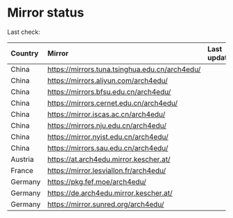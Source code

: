 <script src="./time.js"></script>
# Mirror status
Last check: <script type="text/javascript">localize(1725679382.3296387);</script>

|Country|Mirror|Last update|
|:------|:-----|:----------|
|China|https://mirrors.tuna.tsinghua.edu.cn/arch4edu/|<script type="text/javascript">localize(1725648161);</script>|
|China|https://mirrors.aliyun.com/arch4edu/|<script type="text/javascript">localize(1725648161);</script>|
|China|https://mirrors.bfsu.edu.cn/arch4edu/|<script type="text/javascript">localize(1725648161);</script>|
|China|https://mirrors.cernet.edu.cn/arch4edu/|<script type="text/javascript">localize(1725648161);</script>|
|China|https://mirror.iscas.ac.cn/arch4edu/|<script type="text/javascript">localize(1725648161);</script>|
|China|https://mirrors.nju.edu.cn/arch4edu/|<script type="text/javascript">localize(1725605006);</script>|
|China|https://mirror.nyist.edu.cn/arch4edu/|<script type="text/javascript">localize(1725648161);</script>|
|China|https://mirrors.sau.edu.cn/arch4edu/|<script type="text/javascript">localize(1725648161);</script>|
|Austria|https://at.arch4edu.mirror.kescher.at/|<script type="text/javascript">localize(1725648161);</script>|
|France|https://mirror.lesviallon.fr/arch4edu/|<script type="text/javascript">localize(1725648161);</script>|
|Germany|https://pkg.fef.moe/arch4edu/|<script type="text/javascript">localize(1725648161);</script>|
|Germany|https://de.arch4edu.mirror.kescher.at/|<script type="text/javascript">localize(1725648161);</script>|
|Germany|https://mirror.sunred.org/arch4edu/|<script type="text/javascript">localize(1725648161);</script>|

<script src="./tablefilter/tablefilter.js"></script>
<script src="./table.js"></script>